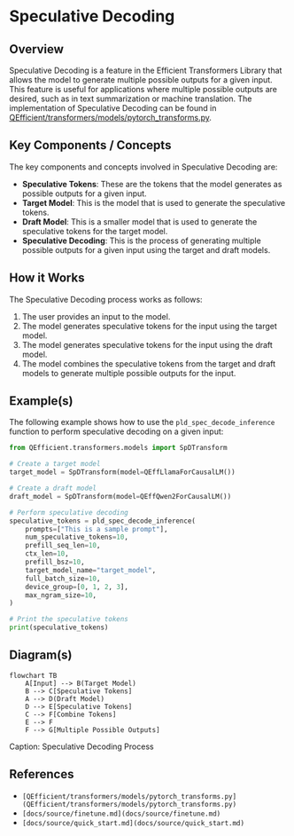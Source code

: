 # Speculative Decoding
## Overview
Speculative Decoding is a feature in the Efficient Transformers Library that allows the model to generate multiple possible outputs for a given input. This feature is useful for applications where multiple possible outputs are desired, such as in text summarization or machine translation. The implementation of Speculative Decoding can be found in [QEfficient/transformers/models/pytorch_transforms.py](QEfficient/transformers/models/pytorch_transforms.py).

## Key Components / Concepts
The key components and concepts involved in Speculative Decoding are:

*   **Speculative Tokens**: These are the tokens that the model generates as possible outputs for a given input.
*   **Target Model**: This is the model that is used to generate the speculative tokens.
*   **Draft Model**: This is a smaller model that is used to generate the speculative tokens for the target model.
*   **Speculative Decoding**: This is the process of generating multiple possible outputs for a given input using the target and draft models.

## How it Works
The Speculative Decoding process works as follows:

1.  The user provides an input to the model.
2.  The model generates speculative tokens for the input using the target model.
3.  The model generates speculative tokens for the input using the draft model.
4.  The model combines the speculative tokens from the target and draft models to generate multiple possible outputs for the input.

## Example(s)
The following example shows how to use the `pld_spec_decode_inference` function to perform speculative decoding on a given input:

```python
from QEfficient.transformers.models import SpDTransform

# Create a target model
target_model = SpDTransform(model=QEffLlamaForCausalLM())

# Create a draft model
draft_model = SpDTransform(model=QEffQwen2ForCausalLM())

# Perform speculative decoding
speculative_tokens = pld_spec_decode_inference(
    prompts=["This is a sample prompt"],
    num_speculative_tokens=10,
    prefill_seq_len=10,
    ctx_len=10,
    prefill_bsz=10,
    target_model_name="target_model",
    full_batch_size=10,
    device_group=[0, 1, 2, 3],
    max_ngram_size=10,
)

# Print the speculative tokens
print(speculative_tokens)
```

## Diagram(s)
```mermaid
flowchart TB
    A[Input] --> B(Target Model)
    B --> C[Speculative Tokens]
    A --> D(Draft Model)
    D --> E[Speculative Tokens]
    C --> F[Combine Tokens]
    E --> F
    F --> G[Multiple Possible Outputs]
```
Caption: Speculative Decoding Process

## References
*   `[QEfficient/transformers/models/pytorch_transforms.py](QEfficient/transformers/models/pytorch_transforms.py)`
*   `[docs/source/finetune.md](docs/source/finetune.md)`
*   `[docs/source/quick_start.md](docs/source/quick_start.md)`